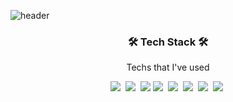 <!-- Yunjin -->
![header](https://capsule-render.vercel.app/api?type=waving&animation=fadeIn&color=gradient&customColorList=27&height=200&section=header&text=Yunjin%20Gwak&fontColor=ffffff&fontSize=40&fontAlign=59&fontAlignY=35&desc=Hi%20there🙋🏻‍♀️%20%20I'm&ddescSize=20&descAlign=37&descAlignY=35)


<h3 align="center">🛠️ Tech Stack 🛠️</h3>
<p align="center">Techs that I've used</p>
<p align = "center">
  <img src="https://img.shields.io/badge/Java-006D5C?style=flat-square&logo=Java&logoColor=white"/></a>&nbsp 
  <img src="https://img.shields.io/badge/Spring-green?style=flat-square&logo=spring&logoColor=white"/></a>&nbsp  
  <img src="https://img.shields.io/badge/Spring Boot-6DB33F?style=flat-square&logo=Spring Boot&logoColor=white"/>
  <img src="https://img.shields.io/badge/JavaScript-F7DF1E?style=flat-square&logo=JavaScript&logoColor=black"/></a>&nbsp 
  <img src="https://img.shields.io/badge/MySQL-4479A1?style=flat-square&logo=MySQL&logoColor=white"/></a>&nbsp
  <img src="https://img.shields.io/badge/MariaDB-003545?style=flat-square&amp;logo=MariaDB&amp;logoColor=white"/></a>&nbsp
  <img src="https://img.shields.io/badge/MSSQL-CC2927?style=flat-square&amp;logo=microsoftsqlserver&amp;logoColor=white"/></a>&nbsp
  <img src="https://img.shields.io/badge/Oracle-F80000?style=flat-square&logo=Oracle&logoColor=white"/></a>&nbsp 

</p>
<!--
<br>

<h3 align="center"> About Me </h3>
<p align="center"> ↓ Click to go </p>
<p align="center"><a href="https://yungenie.notion.site/927461683d9e410b8d62e480b322241c?pvs=4"><img src="https://img.shields.io/badge/Notion-Resume-8BC0D0?style=for-the-badge&logo=notion&logoColor=8BC0D0"/></a><br></p>
-->
